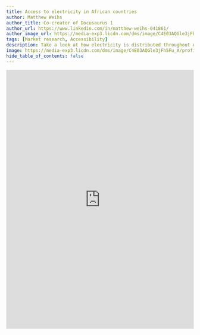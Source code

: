 ```yaml
---
title: Access to electricity in African countries
author: Matthew Weihs
author_title: Co-creator of Docusaurus 1
author_url: https://www.linkedin.com/in/matthew-weihs-041861/
author_image_url: https://media-exp3.licdn.com/dms/image/C4E03AQGle3jFh5Fu_A/profile-displayphoto-shrink_800_800/0/1572360196809?e=1632355200&v=beta&t=Q1gVBYomurXX-KSEronsqWsVBvBbPJ5nhIrRwQK5fmg
tags: [Market research, Accessibility]
description: Take a look at how electricity is distributed throughout Africa
image: https://media-exp3.licdn.com/dms/image/C4E03AQGle3jFh5Fu_A/profile-displayphoto-shrink_800_800/0/1572360196809?e=1632355200&v=beta&t=Q1gVBYomurXX-KSEronsqWsVBvBbPJ5nhIrRwQK5fmg
hide_table_of_contents: false
---
```

<iframe src="https://www.linkedin.com/embed/feed/update/urn:li:share:6822059916333748224" height="695" width="504" frameborder="0" allowfullscreen="" title="Embedded post"></iframe>

